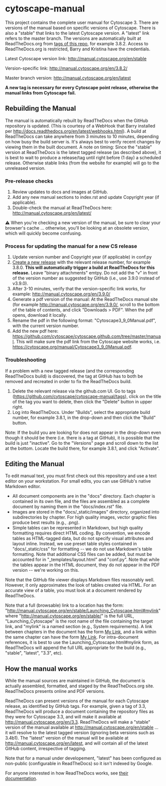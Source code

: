 # cytoscape-manual
This project contains the complete user manual for Cytoscape 3. There are versions of the manual based on specific versions of Cytoscape. There is also a "stable" that links to the latest Cytoscape version. A "latest" link refers to the master branch. The versions are automatically built at ReadTheDocs.org from [tags of this repo](https://github.com/cytoscape/cytoscape-manual/tags), for example 3.8.2. Access to ReadTheDocs.org is restricted, Barry and Kristina have the credentials.

Latest Cytoscape version link: http://manual.cytoscape.org/en/stable

Version-specific link: http://manual.cytoscape.org/en/3.8.2/

Master branch version: http://manual.cytoscape.org/en/latest

**A new tag is necessary for every Cytoscape point release, otherwise the manual links from Cytoscape fail.**

## Rebuilding the Manual
The manual is automatically rebuilt by ReadTheDocs when the GitHub repository is updated. (This is courtesy of a WebHook that Barry installed per http://docs.readthedocs.org/en/latest/webhooks.html). A build at ReadTheDocs can take anywhere from 3 minutes to 10 minutes, depending on how busy the build server is. It's always best to verify recent changes by viewing them in the built document. 
A note on timing: Since the "stable" version at ReadTheDocs is the latest tagged release (as described above), it is best to wait to produce a release/tag until right before (1 day) a scheduled release. Otherwise stable links (from the website for example) will go to the unreleased version. 

### Pre-release checks

1. Review updates to docs and images at GitHub.
2. Add any new manual sections to index.rst and update Copyright year (if applicable).
3. Double-check the manual at ReadTheDocs here: http://manual.cytoscape.org/en/latest/

:warning: When you're checking a new version of the manual, be sure to clear your browser's cache ... otherwise, you'll be looking at 
an obsolete version, which will quickly become confusing.

### Process for updating the manual for a new CS release ###
 
1. Update version number and Copyright year (if applicable) in conf.py
2. [Create a new release](https://github.com/cytoscape/cytoscape-manual/releases) with the relevant release number, for example 3.8.0. **This will automatically trigger a build at ReadTheDocs for this release.** Leave "binary attachments" emtpy. Do not add the "v" in front of the version number as suggested by GitHub (i.e., use 3.9.0 instead of v3.9.0). 
3. After 3-10 minutes, verify that the version-specific link works, for example: http://manual.cytoscape.org/en/3.9.0/
4. Generate a pdf version of the manual: At the ReadTheDocs manual site (for example http://manual.cytoscape.org/en/3.9.0/, scroll to the bottom of the table of contents, and click "Downloads > PDF". When the pdf opens, download it locally.
5. Rename the pdf in the following format: "Cytoscape3_9_0Manual.pdf", with the current version number. 
6. Add the new pdf here: https://github.com/cytoscape/cytoscape.github.com/tree/master/manual. This will make sure the pdf link from the Cytoscape website works, i.e. https://cytoscape.org/manual/Cytoscape3_9_0Manual.pdf.

### Troubleshooting ###

If a problem with a new tagged release (and the corresponding ReadTheDocs build) is discovered, the tag at GitHub has to both be removed and recreated in order to fix the ReadTheDocs build. 
1. Delete the relevant release via the github.com UI. Go to tags (https://github.com/cytoscape/cytoscape-manual/tags), click on the title of the tag you want to delete, then click the "Delete" button in upper right. 
2. Log into ReadTheDocs. Under "Builds", select the appropriate build number, for example 3.8.1, in the drop-down and then click the "Build" button. 

Note: If the build you are looking for does not appear in the drop-down even though it should be there (i.e. there is a tag at GitHub), it is possible that the build is just "inactive". Go to the "Versions" page and scroll down to the list at the bottom. Locate the build there, for example 3.8.1, and click "Activate". 

## Editing the Manual
To edit manual text, you must first check out this repository and use a text editor on your workstation. For small edits, you can use GitHub's native Markdown editor.

* All document components are in the "docs" directory. Each chapter is contained in its own file, and the files are assembled as a complete document by naming them in the "docs/index.rst" file.
* Images are stored in the "docs/_static/images" directory, organized into subdirectories by chapter. For high quality images, vector graphic files produce best results (e.g., .png).
* Simple tables can be represented in Markdown, but high quality formatting requires direct HTML coding. By convention, we encode tables as HTML-tagged data, but do not specify visual attributes and layout inline. Instead, we use preset table styles contained in "docs/_static/css" for formatting -- we do not use Markdown's table formatting. Note that additional CSS files can be added, but must be accounted for in "_templates/layout.html" and "conf.py". Note that while the tables appear in the HTML document, they do not appear in the PDF version -- we're working on this.

Note that the GitHub file viewer displays Markdown files reasonably well. However, it only approximates the look of tables created via HTML. For an accurate view of a table, you must look at a document rendered by ReadTheDocs.

Note that a full (browsable) link to a location has the form: "http://manual.cytoscape.org/en/stable/Launching_Cytoscape.html#mylink" where "http://manual.cytoscape.org/en/stable/" is the full URL, "Launching_Cytoscape" is the root name of the file containing the target link, and "mylink" is a named section (e.g., <a name="mylink">System requirements</a>). A link between chapters in the document has the form [My Link](Launching_Cytoscape.html#mylink), and a link within the same chapter can have the form [My Link](#mylink). For intra-document references, it is best to use the Launching_Cytoscape.html#mylink form, as ReadTheDocs will append the full URL appropriate for the build (e.g., "stable", "latest", "3.3", etc).

## How the manual works

While the manual sources are maintained in GitHub, the document is actually assembled, formatted, and staged by the ReadTheDocs.org site. ReadTheDocs presents online and PDF versions.

ReadTheDocs can present versions of the manual for each Cytoscape release, as identified by GitHub tags. For example, given a tag of 3.3, ReadTheDocs will produce a document containing the repository files as they were for Cytoscape 3.3, and will make it available at http://manual.cytoscape.org/en/3.3. ReadTheDocs will make a "stable" version of the manual available at http://manual.cytoscape.org/en/stable ... it will resolve to the latest tagged version (ignoring beta versions such as 3.4b1). The "latest" version of the manual will be available at http://manual.cytoscape.org/en/latest, and will contain all of the latest GitHub content, irrespective of tagging.

Note that for a manual under developement, "latest" has been configured as non-public (configurable in ReadTheDocs) so it isn't indexed by Google.

For anyone interested in how ReadTheDocs works, see [their documentation](https://docs.readthedocs.io/en/stable/).

